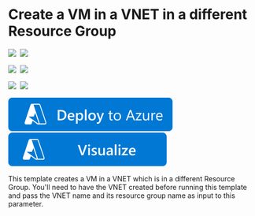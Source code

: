# Create a VM in a VNET in a different Resource Group

<IMG SRC="https://azurequickstartsservice.blob.core.windows.net/badges/201-vm-different-rg-vnet/PublicLastTestDate.svg" />&nbsp;
<IMG SRC="https://azurequickstartsservice.blob.core.windows.net/badges/201-vm-different-rg-vnet/PublicDeployment.svg" />&nbsp;

<IMG SRC="https://azurequickstartsservice.blob.core.windows.net/badges/201-vm-different-rg-vnet/FairfaxLastTestDate.svg" />&nbsp;
<IMG SRC="https://azurequickstartsservice.blob.core.windows.net/badges/201-vm-different-rg-vnet/FairfaxDeployment.svg" />&nbsp;

<IMG SRC="https://azurequickstartsservice.blob.core.windows.net/badges/201-vm-different-rg-vnet/BestPracticeResult.svg" />&nbsp;
<IMG SRC="https://azurequickstartsservice.blob.core.windows.net/badges/201-vm-different-rg-vnet/CredScanResult.svg" />&nbsp;

<a href="https://portal.azure.com/#create/Microsoft.Template/uri/https%3A%2F%2Fraw.githubusercontent.com%2FAzure%2Fazure-quickstart-templates%2Fmaster%2F201-vm-different-rg-vnet%2Fazuredeploy.json" target="_blank">
    <img src="https://raw.githubusercontent.com/Azure/azure-quickstart-templates/master/1-CONTRIBUTION-GUIDE/images/deploytoazure.svg"/>
</a>
<a href="http://armviz.io/#/?load=https%3A%2F%2Fraw.githubusercontent.com%2FAzure%2Fazure-quickstart-templates%2Fmaster%2F201-vm-different-rg-vnet%2Fazuredeploy.json" target="_blank">
    <img src="https://raw.githubusercontent.com/Azure/azure-quickstart-templates/master/1-CONTRIBUTION-GUIDE/images/visualizebutton.svg"/>
</a>

This template creates a VM in a VNET which is in a different Resource Group. You'll need to have the VNET created before running this template and pass the VNET name and its resource group name as input to this parameter.

